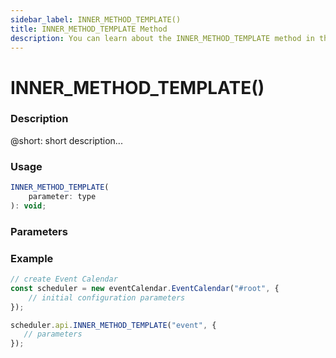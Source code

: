 ```yaml
---
sidebar_label: INNER_METHOD_TEMPLATE()
title: INNER_METHOD_TEMPLATE Method
description: You can learn about the INNER_METHOD_TEMPLATE method in the documentation of the DHTMLX JavaScript Event Calendar library. Browse developer guides and API reference, try out code examples and live demos, and download a free 30-day evaluation version of DHTMLX Event Calendar.
---
```


# INNER_METHOD_TEMPLATE()

### Description

@short: short description...

### Usage

~~~jsx {}
INNER_METHOD_TEMPLATE(
	parameter: type
): void;
~~~

### Parameters

### Example

~~~jsx {7-10}
// create Event Calendar
const scheduler = new eventCalendar.EventCalendar("#root", {
	// initial configuration parameters
});

scheduler.api.INNER_METHOD_TEMPLATE("event", {
   // parameters
});
~~~
